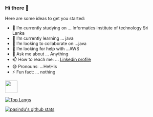 ### Hi there 👋



Here are some ideas to get you started:

- 🔭 I’m currently studying on ... Informatics institute of technology Sri Lanka
- 🌱 I’m currently learning ... java
- 👯 I’m looking to collaborate on ...java
- 🤔 I’m looking for help with ...AWS
- 💬 Ask me about ... Anything
- 📫 How to reach me: ... [Linkedin profile](https://www.linkedin.com/in/pasindu-rathnayaka-568b74205/)
- 😄 Pronouns: ...He\His
- ⚡ Fun fact: ... nothing

<img src="https://www.google.com/url?sa=i&url=https%3A%2F%2Fwallpapercave.com%2Fw%2Fuwp135215&psig=AOvVaw1QvKG9YYtS7ZwOCBqW6n1T&ust=1650789860074000&source=images&cd=vfe&ved=0CAwQjRxqFwoTCLDO7-TlqfcCFQAAAAAdAAAAABAJ" width="40" height="40" />

[![Top Langs](https://github-readme-stats.vercel.app/api/top-langs/?username=pasindu99-ui)](https://github.com/anuraghazra/github-readme-stats)

[![pasindu's github stats](https://github-readme-stats.vercel.app/api?username=pasindu99-ui&count_private=true&show_icons=true&theme=radical&hide_rank=false)](https://github.com/anuraghazra/github-readme-stats)
